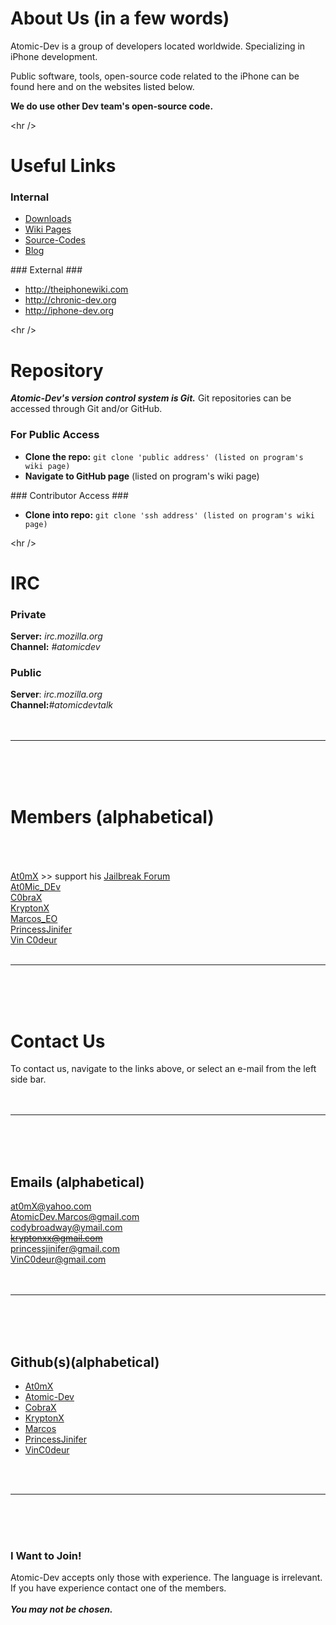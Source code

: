 # About Us (in a few words) #

Atomic-Dev is a group of developers located worldwide. Specializing in iPhone development.

Public software, tools, open-source code related to the iPhone can be found here and on the    websites listed below.

**We do use other Dev team's open-source code.**


&lt;hr /&gt;


# Useful Links #
### Internal ###
<ul>
<li><a href='http://code.google.com/p/atomic-dev/downloads/list'>Downloads</a></li>
<li><a href='http://code.google.com/p/atomic-dev/w/list'>Wiki Pages</a></li>
<li><a href='http://github.com/atomic-dev'>Source-Codes</a></li>
<li><a href='http://atomic-dev.tk'>Blog</a></li>
</ul>
### External ###
<ul>
<li><a href='http://theiphonewiki.com'><a href='http://theiphonewiki.com'>http://theiphonewiki.com</a></a></li>
<li><a href='http://chronic-dev.org'><a href='http://chronic-dev.org'>http://chronic-dev.org</a></a></li>
<li><a href='http://iphone-dev.org'><a href='http://iphone-dev.org'>http://iphone-dev.org</a></a></li>
</ul>


&lt;hr /&gt;


# Repository #
_**Atomic-Dev's version control system is Git.**_ Git repositories can be accessed through Git and/or GitHub.
### For Public Access ###
<ul>
<li><b>Clone the repo:</b> <code>git clone 'public address' (listed on program's wiki page)</code></li>
<li>
<b>Navigate to GitHub page</b> (listed on program's wiki page)</li></ul>
### Contributor Access ###
<ul>
<li><b>Clone into repo:</b> <code>git clone 'ssh address' (listed on program's wiki page)</code></li>
</ul>


&lt;hr /&gt;


# IRC #
### Private ###
**Server:** _irc.mozilla.org_<br>
<b>Channel:</b> <i>#atomicdev</i>
<h3>Public</h3>
<b>Server</b>: <i>irc.mozilla.org</i><br>
<b>Channel:</b><i>#atomicdevtalk</i><br>
<br>
<br>
<hr /><br>
<br>
<br>
<h1>Members (alphabetical)</h1>
<br>
<br><br><a href='http://twitter.com/IJa1lbreakNews/'>At0mX</a> >> support his <a href='http://www.facebook.com/m0dus/'>Jailbreak Forum</a><br>
<a href='http://twitter.com/at0mic_dev'>At0Mic_DEv</a><br>
<a href='http://twitter.com/atomic0bra'>C0braX</a><br>
<a href='http://twitter.com/KryptonX'>KryptonX</a><br>
<a href='https://twitter.com/MarcosEQ'>Marcos_EO</a><br>
<a href='https://twitter.com/PrincessJinifer'>PrincessJinifer</a><br>
<a href='http://twitter.com/VinC0deur'>Vin C0deur</a>
<br>
<br>
<hr /><br>
<br>
<br>
<h1>Contact Us</h1>

To contact us, navigate to the links above, or select an e-mail from the left side bar.<br>
<br>
<br>
<hr /><br>
<br>
<br>
<h2>Emails (alphabetical)</h2>

at0mX@yahoo.com<br>
AtomicDev.Marcos@gmail.com<br>
codybroadway@ymail.com<br>
<del>kryptonxx@gmail.com</del><br>
princessjinifer@gmail.com<br>
VinC0deur@gmail.com<br>
<br>
<br>
<hr /><br>
<br>
<br>
<h2>Github(s)(alphabetical)</h2>

<ul>
<li><a href='https://github.com/At0mx'>At0mX</a></li>
<li><a href='http://github.com/atomic-dev'>Atomic-Dev</a></li>
<li><a href='https://github.com/c0braX'>CobraX</a></li>
<li><a href='https://github.com/kryptonX'>KryptonX</a></li><li><a href='https://github.com/Atomic-Dev-Marcos'>Marcos</a></li>
<li><a href='https://github.com/princessjinifer'>PrincessJinifer</a></li>
<li><a href='https://github.com/vinc0deur'>VinC0deur</a></li>
</ul>
<br>
<br>
<hr /><br>
<br>
<br>
<h3>I Want to Join!</h3>
Atomic-Dev accepts only those with experience. The language is irrelevant. If you have experience contact one of the members.<br>
<br>
<b><i>You may not be chosen.</i></b>